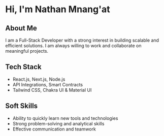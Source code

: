 # Hi, I'm Nathan Mnang'at

## About Me
I am a Full-Stack Developer with a strong interest in building scalable and efficient solutions. I am always willing to work and collaborate on meaningful projects.

## Tech Stack
- React.js, Next.js, Node.js
- API Integrations, Smart Contracts
- Tailwind CSS, Chakra UI & Material UI

## Soft Skills
- Ability to quickly learn new tools and technologies
- Strong problem-solving and analytical skills
- Effective communication and teamwork

